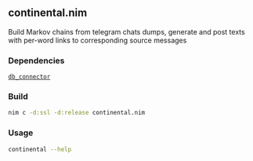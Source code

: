 ## continental.nim

Build Markov chains from telegram chats dumps, generate and post texts with per-word links to corresponding source messages

### Dependencies

[`db_connector`](https://nim-lang.org/docs/db_sqlite.html)

### Build

```Bash
nim c -d:ssl -d:release continental.nim
```

### Usage

```bash
continental --help
```
